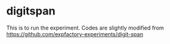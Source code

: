 # digitspan
This is to run the experiment. Codes are slightly modified from https://github.com/expfactory-experiments/digit-span
